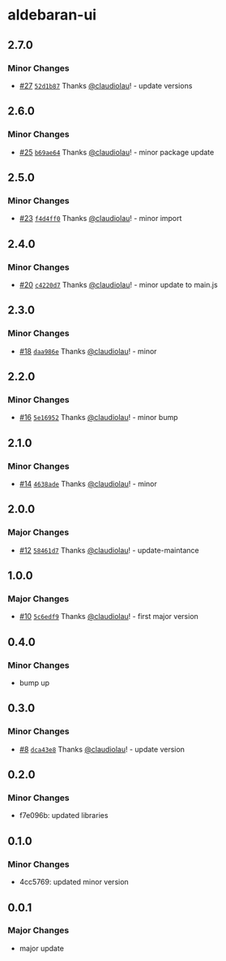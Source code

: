 # aldebaran-ui

## 2.7.0

### Minor Changes

- [#27](https://github.com/claudiolau/turbo-aldebaran/pull/27) [`52d1b87`](https://github.com/claudiolau/turbo-aldebaran/commit/52d1b870a4319461ad9c5015b82c4e94f20bceeb) Thanks [@claudiolau](https://github.com/claudiolau)! - update versions

## 2.6.0

### Minor Changes

- [#25](https://github.com/claudiolau/turbo-aldebaran/pull/25) [`b69ae64`](https://github.com/claudiolau/turbo-aldebaran/commit/b69ae64c9479f05b19c70a5110b0f0b11541ab5f) Thanks [@claudiolau](https://github.com/claudiolau)! - minor package update

## 2.5.0

### Minor Changes

- [#23](https://github.com/claudiolau/turbo-aldebaran/pull/23) [`f4d4ff0`](https://github.com/claudiolau/turbo-aldebaran/commit/f4d4ff0b62aee162191a3a43efefb512334ca8bc) Thanks [@claudiolau](https://github.com/claudiolau)! - minor import

## 2.4.0

### Minor Changes

- [#20](https://github.com/claudiolau/turbo-aldebaran/pull/20) [`c4220d7`](https://github.com/claudiolau/turbo-aldebaran/commit/c4220d7772dc4d00e457c4887003b01094d4cdde) Thanks [@claudiolau](https://github.com/claudiolau)! - minor update to main.js

## 2.3.0

### Minor Changes

- [#18](https://github.com/claudiolau/turbo-aldebaran/pull/18) [`daa986e`](https://github.com/claudiolau/turbo-aldebaran/commit/daa986e22aabdfc37ef40e3410dcb02120ed2e81) Thanks [@claudiolau](https://github.com/claudiolau)! - minor

## 2.2.0

### Minor Changes

- [#16](https://github.com/claudiolau/turbo-aldebaran/pull/16) [`5e16952`](https://github.com/claudiolau/turbo-aldebaran/commit/5e16952dffca7c421f66479cea6f93adc92f267b) Thanks [@claudiolau](https://github.com/claudiolau)! - minor bump

## 2.1.0

### Minor Changes

- [#14](https://github.com/claudiolau/turbo-aldebaran/pull/14) [`4638ade`](https://github.com/claudiolau/turbo-aldebaran/commit/4638ade8fe9b281e574e2e2878681ffb94b719ff) Thanks [@claudiolau](https://github.com/claudiolau)! - minor

## 2.0.0

### Major Changes

- [#12](https://github.com/claudiolau/turbo-aldebaran/pull/12) [`58461d7`](https://github.com/claudiolau/turbo-aldebaran/commit/58461d746aaa0375dfc01c7e501c74dde2ea3798) Thanks [@claudiolau](https://github.com/claudiolau)! - update-maintance

## 1.0.0

### Major Changes

- [#10](https://github.com/claudiolau/turbo-aldebaran/pull/10) [`5c6edf9`](https://github.com/claudiolau/turbo-aldebaran/commit/5c6edf97414bec0beeeb72d341c99ccd7475c32d) Thanks [@claudiolau](https://github.com/claudiolau)! - first major version

## 0.4.0

### Minor Changes

- bump up

## 0.3.0

### Minor Changes

- [#8](https://github.com/claudiolau/aldebaran-ui/pull/8) [`dca43e8`](https://github.com/claudiolau/aldebaran-ui/commit/dca43e88c16f9124d7c43168306542fd2b6b9e6a) Thanks [@claudiolau](https://github.com/claudiolau)! - update version

## 0.2.0

### Minor Changes

- f7e096b: updated libraries

## 0.1.0

### Minor Changes

- 4cc5769: updated minor version

## 0.0.1

### Major Changes

- major update
